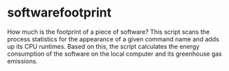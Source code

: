 # softwarefootprint
How much is the footprint of a piece of software? This script scans the process statistics for the appearance of a given command name and adds up its CPU runtimes. Based on this, the script calculates the energy consumption of the software on the local computer and its greenhouse gas emissions.
